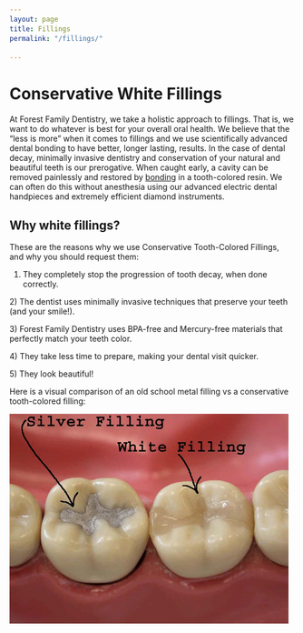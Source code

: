 ```yaml
---
layout: page
title: Fillings
permalink: "/fillings/"

---
```

# Conservative White Fillings

At Forest Family Dentistry, we take a holistic approach to fillings. That is, we want to do whatever is best for your overall oral health. We believe that the “less is more” when it comes to fillings and we use scientifically advanced dental bonding to have better, longer lasting, results. In the case of dental decay, minimally invasive dentistry and conservation of your natural and beautiful teeth is our prerogative. When caught early, a cavity can be removed painlessly and restored by [bonding](http://en.wikipedia.org/wiki/Dental_bonding) in a tooth-colored resin. We can often do this without anesthesia using our advanced electric dental handpieces and extremely efficient diamond instruments.

## Why white fillings?

These are the reasons why we use Conservative Tooth-Colored Fillings, and why you should request them:

1) They completely stop the progression of tooth decay, when done correctly.

​2) The dentist uses minimally invasive techniques that preserve your teeth (and your smile!).

​3) Forest Family Dentistry uses BPA-free and Mercury-free materials that perfectly match your teeth color.

​4) They take less time to prepare, making your dental visit quicker.

​5) They look beautiful!

Here is a visual comparison of an old school metal filling vs a conservative tooth-colored filling:

![](/assets/uploads/fillings.gif)